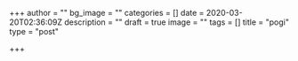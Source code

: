 +++
author = ""
bg_image = ""
categories = []
date = 2020-03-20T02:36:09Z
description = ""
draft = true
image = ""
tags = []
title = "pogi"
type = "post"

+++

